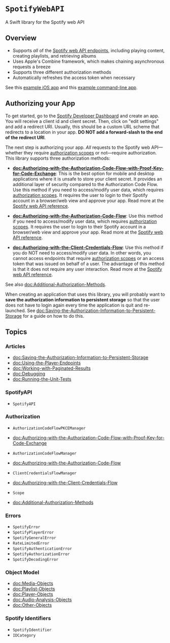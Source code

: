 # ``SpotifyWebAPI``

A Swift library for the Spotify web API

## Overview

* Supports *all* of the [Spotify web API endpoints][1], including playing content, creating playlists, and retrieving albums
* Uses Apple's Combine framework, which makes chaining asynchronous requests a breeze
* Supports three different authorization methods
* Automatically refreshes the access token when necessary

See this [example iOS app][2] and this [example command-line app][3].

## Authorizing your App

To get started, go to the [Spotify Developer Dashboard][4] and create an app. You will receive a client id and client secret. Then, click on "edit settings" and add a redirect URI. Usually, this should be a custom URL scheme that redirects to a location in your app. **DO NOT add a forward-slash to the end of the redirect URI**.

The next step is authorizing your app. *All* requests to the Spotify web API—whether they require [authorization scopes][5] or not—require authorization. This library supports three authorization methods:

* **<doc:Authorizing-with-the-Authorization-Code-Flow-with-Proof-Key-for-Code-Exchange>**: This is the best option for mobile and desktop applications where it is unsafe to store your client secret. It provides an additional layer of security compared to the Authorization Code Flow. Use this method if you need to access/modify user data, which requires [authorization scopes][5]. It requires the user to login to their Spotify account in a browser/web view and approve your app. Read more at the [Spotify web API reference][6].

* **<doc:Authorizing-with-the-Authorization-Code-Flow>**: Use this method if you need to access/modify user data, which requires [authorization scopes][5]. It requires the user to login to their Spotify account in a browser/web view and approve your app.  Read more at the [Spotify web API reference][7].
* **<doc:Authorizing-with-the-Client-Credentials-Flow>**: Use this method if you do NOT need to access/modify user data. In other words, you cannot access endpoints that require [authorization scopes][5] or an access token that was issued on behalf of a user. The advantage of this method is that it does not require any user interaction. Read more at the [Spotify web API reference][8].

See also <doc:Additional-Authorization-Methods>.

When creating an application that uses this library, you will probably want to **save the authorization information to persistent storage** so that the user does not have to login again every time the application is quit and re-launched. See <doc:Saving-the-Authorization-Information-to-Persistent-Storage> for a guide on how to do this.

## Topics

### Articles

- <doc:Saving-the-Authorization-Information-to-Persistent-Storage>
- <doc:Using-the-Player-Endpoints>
- <doc:Working-with-Paginated-Results>
- <doc:Debugging>
- <doc:Running-the-Unit-Tests>

### SpotifyAPI

- ``SpotifyAPI``

### Authorization

- ``AuthorizationCodeFlowPKCEManager``
- <doc:Authorizing-with-the-Authorization-Code-Flow-with-Proof-Key-for-Code-Exchange>

- ``AuthorizationCodeFlowManager``
- <doc:Authorizing-with-the-Authorization-Code-Flow>

- ``ClientCredentialsFlowManager``
- <doc:Authorizing-with-the-Client-Credentials-Flow>

- ``Scope``

- <doc:Additional-Authorization-Methods>

### Errors

- ``SpotifyError``
- ``SpotifyPlayerError``
- ``SpotifyGeneralError``
- ``RateLimitedError``
- ``SpotifyAuthenticationError``
- ``SpotifyAuthorizationError``
- ``SpotifyDecodingError``

### Object Model

- <doc:Media-Objects>
- <doc:Playlist-Objects>
- <doc:Player-Objects>
- <doc:Audio-Analysis-Objects>
- <doc:Other-Objects>

### Spotify Identifiers

- ``SpotifyIdentifier``
- ``IDCategory``

[1]: https://developer.spotify.com/documentation/web-api/reference/
[2]: https://github.com/Peter-Schorn/SpotifyAPIExampleApp
[3]: https://github.com/Peter-Schorn/SpotifyAPIExamples
[4]: https://developer.spotify.com/dashboard/login
[5]: https://developer.spotify.com/documentation/general/guides/scopes/
[6]: https://developer.spotify.com/documentation/general/guides/authorization-guide/#authorization-code-flow-with-proof-key-for-code-exchange-pkce
[7]: https://developer.spotify.com/documentation/general/guides/authorization/code-flow/
[8]: https://developer.spotify.com/documentation/general/guides/authorization/client-credentials/
